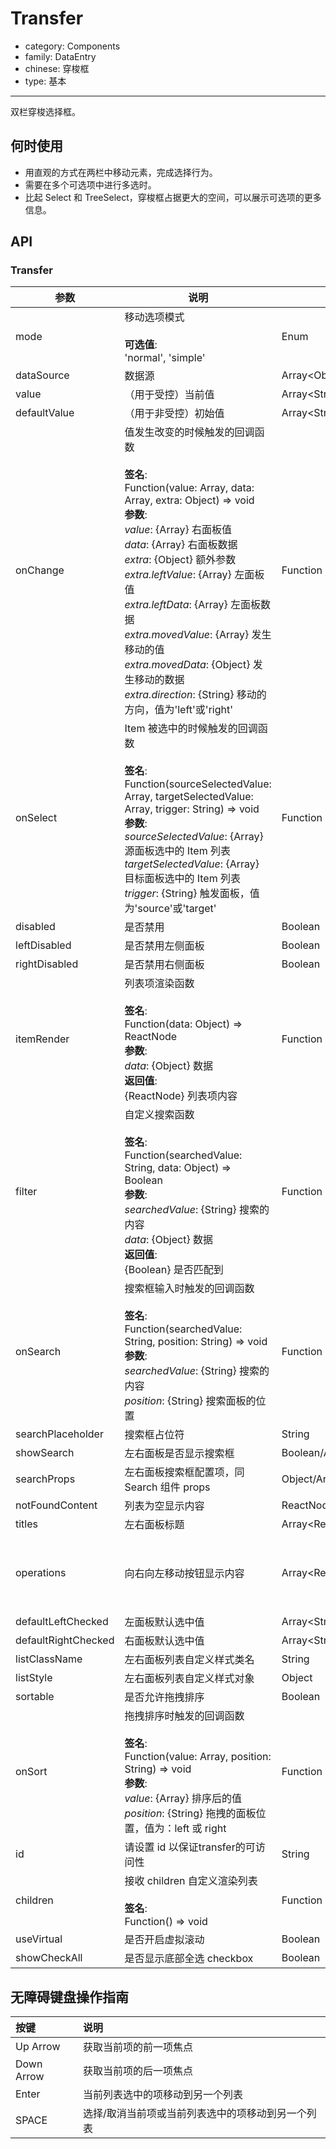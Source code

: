 # Transfer

-   category: Components
-   family: DataEntry
-   chinese: 穿梭框
-   type: 基本

---

双栏穿梭选择框。

## 何时使用

-   用直观的方式在两栏中移动元素，完成选择行为。
-   需要在多个可选项中进行多选时。
-   比起 Select 和 TreeSelect，穿梭框占据更大的空间，可以展示可选项的更多信息。

## API

### Transfer

| 参数                  | 说明                                                                                                                                                                                                                                                                                                                                                                                                       | 类型                            | 默认值                                                                   |
| ------------------- | -------------------------------------------------------------------------------------------------------------------------------------------------------------------------------------------------------------------------------------------------------------------------------------------------------------------------------------------------------------------------------------------------------- | ----------------------------- | --------------------------------------------------------------------- |
| mode                | 移动选项模式<br/><br/>**可选值**:<br/>'normal', 'simple'                                                                                                                                                                                                                                                                                                                                                          | Enum                          | 'normal'                                                              |
| dataSource          | 数据源                                                                                                                                                                                                                                                                                                                                                                                                      | Array&lt;Object>              | \[]                                                                   |
| value               | （用于受控）当前值                                                                                                                                                                                                                                                                                                                                                                                                | Array&lt;String>              | -                                                                     |
| defaultValue        | （用于非受控）初始值                                                                                                                                                                                                                                                                                                                                                                                               | Array&lt;String>              | \[]                                                                   |
| onChange            | 值发生改变的时候触发的回调函数<br/><br/>**签名**:<br/>Function(value: Array, data: Array, extra: Object) => void<br/>**参数**:<br/>_value_: {Array} 右面板值<br/>_data_: {Array} 右面板数据<br/>_extra_: {Object} 额外参数<br/>_extra.leftValue_: {Array} 左面板值<br/>_extra.leftData_: {Array} 左面板数据<br/>_extra.movedValue_: {Array} 发生移动的值<br/>_extra.movedData_: {Object} 发生移动的数据<br/>_extra.direction_: {String} 移动的方向，值为'left'或'right' | Function                      | -                                                                     |
| onSelect            | Item 被选中的时候触发的回调函数<br/><br/>**签名**:<br/>Function(sourceSelectedValue: Array, targetSelectedValue: Array, trigger: String) => void<br/>**参数**:<br/>_sourceSelectedValue_: {Array} 源面板选中的 Item 列表<br/>_targetSelectedValue_: {Array} 目标面板选中的 Item 列表<br/>_trigger_: {String} 触发面板，值为'source'或'target'                                                                                                      | Function                      | -                                                                     |
| disabled            | 是否禁用                                                                                                                                                                                                                                                                                                                                                                                                     | Boolean                       | false                                                                 |
| leftDisabled        | 是否禁用左侧面板                                                                                                                                                                                                                                                                                                                                                                                                 | Boolean                       | false                                                                 |
| rightDisabled       | 是否禁用右侧面板                                                                                                                                                                                                                                                                                                                                                                                                 | Boolean                       | false                                                                 |
| itemRender          | 列表项渲染函数<br/><br/>**签名**:<br/>Function(data: Object) => ReactNode<br/>**参数**:<br/>_data_: {Object} 数据<br/>**返回值**:<br/>{ReactNode} 列表项内容<br/>                                                                                                                                                                                                                                                             | Function                      | data => data.label                                                    |
| filter              | 自定义搜索函数<br/><br/>**签名**:<br/>Function(searchedValue: String, data: Object) => Boolean<br/>**参数**:<br/>_searchedValue_: {String} 搜索的内容<br/>_data_: {Object} 数据<br/>**返回值**:<br/>{Boolean} 是否匹配到<br/>                                                                                                                                                                                                      | Function                      | 根据 label 属性匹配                                                         |
| onSearch            | 搜索框输入时触发的回调函数<br/><br/>**签名**:<br/>Function(searchedValue: String, position: String) => void<br/>**参数**:<br/>_searchedValue_: {String} 搜索的内容<br/>_position_: {String} 搜索面板的位置                                                                                                                                                                                                                            | Function                      | () => {}                                                              |
| searchPlaceholder   | 搜索框占位符                                                                                                                                                                                                                                                                                                                                                                                                   | String                        | -                                                                     |
| showSearch          | 左右面板是否显示搜索框                                                                                                                                                                                                                                                                                                                                                                                              | Boolean/Array&lt;Boolean>     | false                                                                 |
| searchProps         | 左右面板搜索框配置项，同 Search 组件 props                                                                                                                                                                                                                                                                                                                                                                             | Object/Array&lt;Object>       | -                                                                     |
| notFoundContent     | 列表为空显示内容                                                                                                                                                                                                                                                                                                                                                                                                 | ReactNode/Array&lt;ReactNode> | 'Not Found'                                                           |
| titles              | 左右面板标题                                                                                                                                                                                                                                                                                                                                                                                                   | Array&lt;ReactNode>           | \[]                                                                   |
| operations          | 向右向左移动按钮显示内容                                                                                                                                                                                                                                                                                                                                                                                             | Array&lt;ReactNode>           | [&lt;Icon type="arrow-right" /&gt;, &lt;Icon type="arrow-left" /&gt;] |
| defaultLeftChecked  | 左面板默认选中值                                                                                                                                                                                                                                                                                                                                                                                                 | Array&lt;String>              | \[]                                                                   |
| defaultRightChecked | 右面板默认选中值                                                                                                                                                                                                                                                                                                                                                                                                 | Array&lt;String>              | \[]                                                                   |
| listClassName       | 左右面板列表自定义样式类名                                                                                                                                                                                                                                                                                                                                                                                            | String                        | -                                                                     |
| listStyle           | 左右面板列表自定义样式对象                                                                                                                                                                                                                                                                                                                                                                                            | Object                        | -                                                                     |
| sortable            | 是否允许拖拽排序                                                                                                                                                                                                                                                                                                                                                                                                 | Boolean                       | false                                                                 |
| onSort              | 拖拽排序时触发的回调函数<br/><br/>**签名**:<br/>Function(value: Array, position: String) => void<br/>**参数**:<br/>_value_: {Array} 排序后的值<br/>_position_: {String} 拖拽的面板位置，值为：left 或 right                                                                                                                                                                                                                               | Function                      | () => {}                                                              |
| id                  | 请设置 id 以保证transfer的可访问性                                                                                                                                                                                                                                                                                                                                                                                  | String                        | -                                                                     |
| children            | 接收 children 自定义渲染列表<br/><br/>**签名**:<br/>Function() => void                                                                                                                                                                                                                                                                                                                                              | Function                      | -                                                                     |
| useVirtual          | 是否开启虚拟滚动                                                                                                                                                                                                                                                                                                                                                                                                 | Boolean                       | -                                                                     |
| showCheckAll        | 是否显示底部全选 checkbox                                                                                                                                                                                                                                                                                                                                                                                        | Boolean                       | true                                                                  |

## 无障碍键盘操作指南

| 按键         | 说明                        |
| :--------- | :------------------------ |
| Up Arrow   | 获取当前项的前一项焦点               |
| Down Arrow | 获取当前项的后一项焦点               |
| Enter      | 当前列表选中的项移动到另一个列表          |
| SPACE      | 选择/取消当前项或当前列表选中的项移动到另一个列表 |
